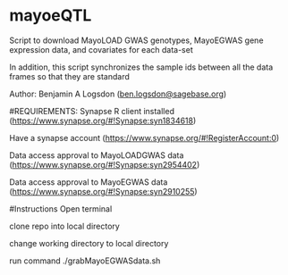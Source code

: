 # mayoeQTL
Script to download MayoLOAD GWAS genotypes, MayoEGWAS gene expression data, and covariates for each data-set

In addition, this script synchronizes the sample ids between all the data frames so that they are standard

Author: Benjamin A Logsdon (ben.logsdon@sagebase.org)

#REQUIREMENTS:
Synapse R client installed (https://www.synapse.org/#!Synapse:syn1834618)

Have a synapse account (https://www.synapse.org/#!RegisterAccount:0)

Data access approval to MayoLOADGWAS data (https://www.synapse.org/#!Synapse:syn2954402)

Data access approval to MayoEGWAS data (https://www.synapse.org/#!Synapse:syn2910255)

#Instructions
Open terminal

clone repo into local directory

change working directory to local directory

run command ./grabMayoEGWASdata.sh